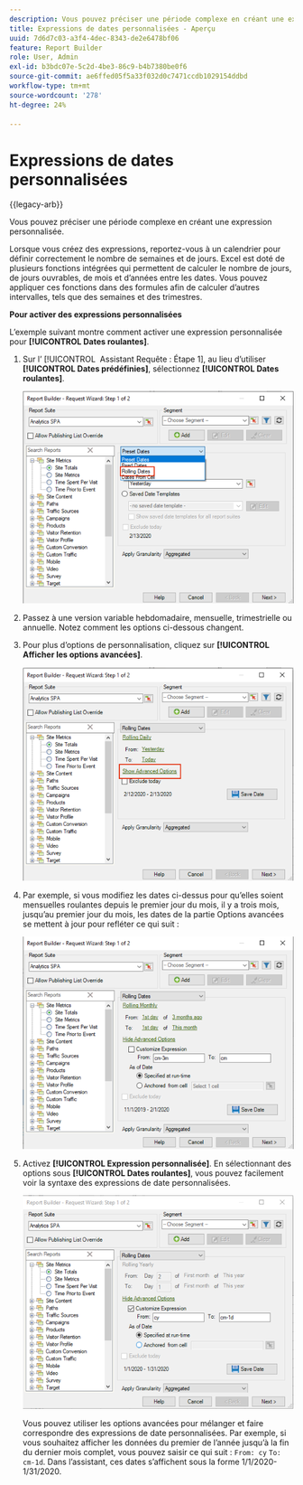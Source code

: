 ```yaml
---
description: Vous pouvez préciser une période complexe en créant une expression personnalisée.
title: Expressions de dates personnalisées - Aperçu
uuid: 7d6d7c03-a3f4-4dec-8343-de2e6478bf06
feature: Report Builder
role: User, Admin
exl-id: b3bdc07e-5c2d-4be3-86c9-b4b7380be0f6
source-git-commit: ae6ffed05f5a33f032d0c7471ccdb1029154ddbd
workflow-type: tm+mt
source-wordcount: '278'
ht-degree: 24%

---
```


# Expressions de dates personnalisées

{{legacy-arb}}

Vous pouvez préciser une période complexe en créant une expression personnalisée.

Lorsque vous créez des expressions, reportez-vous à un calendrier pour définir correctement le nombre de semaines et de jours. Excel est doté de plusieurs fonctions intégrées qui permettent de calculer le nombre de jours, de jours ouvrables, de mois et d’années entre les dates. Vous pouvez appliquer ces fonctions dans des formules afin de calculer d’autres intervalles, tels que des semaines et des trimestres.

**Pour activer des expressions personnalisées**

L’exemple suivant montre comment activer une expression personnalisée pour **[!UICONTROL Dates roulantes]**.

1. Sur l’ [!UICONTROL &#x200B; Assistant Requête : Étape 1], au lieu d’utiliser **[!UICONTROL Dates prédéfinies]**, sélectionnez **[!UICONTROL Dates roulantes]**.

   ![Capture d&#39;écran montrant les dates roulantes sélectionnées.](assets/rolldates1.png)

1. Passez à une version variable hebdomadaire, mensuelle, trimestrielle ou annuelle. Notez comment les options ci-dessous changent.
1. Pour plus d’options de personnalisation, cliquez sur **[!UICONTROL Afficher les options avancées]**.

   ![Capture d’écran mettant en surbrillance les options avancées.](assets/rolldates2.png)

1. Par exemple, si vous modifiez les dates ci-dessus pour qu’elles soient mensuelles roulantes depuis le premier jour du mois, il y a trois mois, jusqu’au premier jour du mois, les dates de la partie Options avancées se mettent à jour pour refléter ce qui suit :

   ![Capture d&#39;écran montrant les dates roulantes du premier jour il y a trois mois au premier jour de ce mois.](assets/rolldatesfor3.png)

1. Activez **[!UICONTROL Expression personnalisée]**. En sélectionnant des options sous **[!UICONTROL Dates roulantes]**, vous pouvez facilement voir la syntaxe des expressions de date personnalisées.

   ![Capture d&#39;écran montrant l&#39;option Personnaliser l&#39;expression sélectionnée.](assets/rolldatesfor5.png)

   Vous pouvez utiliser les options avancées pour mélanger et faire correspondre des expressions de date personnalisées. Par exemple, si vous souhaitez afficher les données du premier de l’année jusqu’à la fin du dernier mois complet, vous pouvez saisir ce qui suit : `From: cy` `To: cm-1d`. Dans l’assistant, ces dates s’affichent sous la forme 1/1/2020-1/31/2020.
